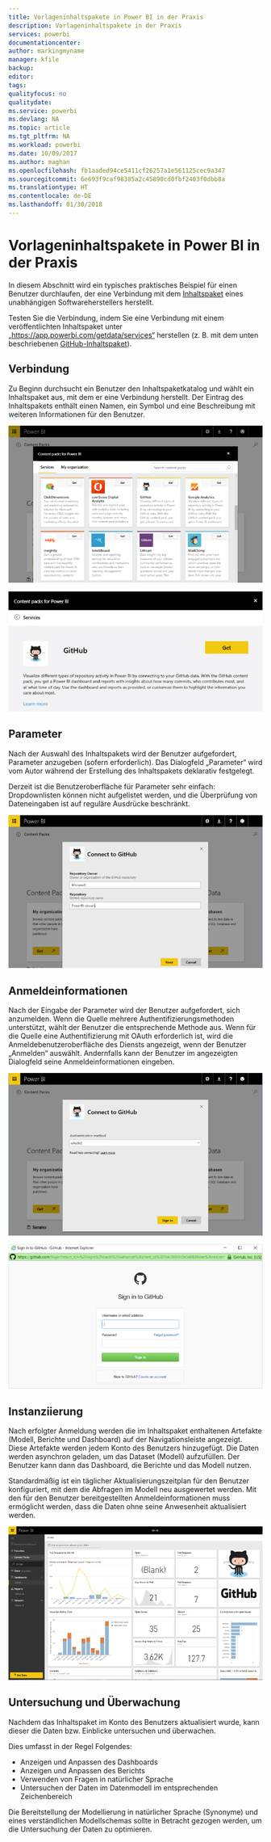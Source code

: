 ```yaml
---
title: Vorlageninhaltspakete in Power BI in der Praxis
description: Vorlageninhaltspakete in der Praxis
services: powerbi
documentationcenter: 
author: markingmyname
manager: kfile
backup: 
editor: 
tags: 
qualityfocus: no
qualitydate: 
ms.service: powerbi
ms.devlang: NA
ms.topic: article
ms.tgt_pltfrm: NA
ms.workload: powerbi
ms.date: 10/09/2017
ms.author: maghan
ms.openlocfilehash: fb1aaded94ce5411cf26257a1e561125cec9a347
ms.sourcegitcommit: 6e693f9caf98385a2c45890cd0fbf2403f0dbb8a
ms.translationtype: HT
ms.contentlocale: de-DE
ms.lasthandoff: 01/30/2018
---
```

# <a name="template-content-pack-experiences-in-power-bi"></a>Vorlageninhaltspakete in Power BI in der Praxis
In diesem Abschnitt wird ein typisches praktisches Beispiel für einen Benutzer durchlaufen, der eine Verbindung mit dem [Inhaltspaket](../service-connect-to-services.md) eines unabhängigen Softwareherstellers herstellt. 

Testen Sie die Verbindung, indem Sie eine Verbindung mit einem veröffentlichten Inhaltspaket unter „https://app.powerbi.com/getdata/services“ herstellen (z. B. mit dem unten beschriebenen [ GitHub-Inhaltspaket](https://app.powerbi.com/getdata/services/github)).

## <a name="connect"></a>Verbindung
Zu Beginn durchsucht ein Benutzer den Inhaltspaketkatalog und wählt ein Inhaltspaket aus, mit dem er eine Verbindung herstellt. Der Eintrag des Inhaltspakets enthält einen Namen, ein Symbol und eine Beschreibung mit weiteren Informationen für den Benutzer.

![Verbindung](media/template-content-pack-experience/github_data.png)

![Verbindung](media/template-content-pack-experience/github_connect.png)

## <a name="parameters"></a>Parameter
Nach der Auswahl des Inhaltspakets wird der Benutzer aufgefordert, Parameter anzugeben (sofern erforderlich). Das Dialogfeld „Parameter“ wird vom Autor während der Erstellung des Inhaltspakets deklarativ festgelegt.

Derzeit ist die Benutzeroberfläche für Parameter sehr einfach: Dropdownlisten können nicht aufgelistet werden, und die Überprüfung von Dateneingaben ist auf reguläre Ausdrücke beschränkt.

![Parameter](media/template-content-pack-experience/github_params.png)

## <a name="credentials"></a>Anmeldeinformationen
Nach der Eingabe der Parameter wird der Benutzer aufgefordert, sich anzumelden.  Wenn die Quelle mehrere Authentifizierungsmethoden unterstützt, wählt der Benutzer die entsprechende Methode aus. Wenn für die Quelle eine Authentifizierung mit OAuth erforderlich ist, wird die Anmeldebenutzeroberfläche des Diensts angezeigt, wenn der Benutzer „Anmelden“ auswählt.  Andernfalls kann der Benutzer im angezeigten Dialogfeld seine Anmeldeinformationen eingeben.

![Anmeldeinformationen](media/template-content-pack-experience/github_login.png)

![Verbindung](media/template-content-pack-experience/github_creds2.png)

## <a name="instantiation"></a>Instanziierung
Nach erfolgter Anmeldung werden die im Inhaltspaket enthaltenen Artefakte (Modell, Berichte und Dashboard) auf der Navigationsleiste angezeigt.  Diese Artefakte werden jedem Konto des Benutzers hinzugefügt.  Die Daten werden asynchron geladen, um das Dataset (Modell) aufzufüllen.  Der Benutzer kann dann das Dashboard, die Berichte und das Modell nutzen.

Standardmäßig ist ein täglicher Aktualisierungszeitplan für den Benutzer konfiguriert, mit dem die Abfragen im Modell neu ausgewertet werden.  Mit den für den Benutzer bereitgestellten Anmeldeinformationen muss ermöglicht werden, dass die Daten ohne seine Anwesenheit aktualisiert werden.

![Instanziierung](media/template-content-pack-experience/github_dashboard.png)

## <a name="exploration-and-monitoring"></a>Untersuchung und Überwachung
Nachdem das Inhaltspaket im Konto des Benutzers aktualisiert wurde, kann dieser die Daten bzw. Einblicke untersuchen und überwachen.

Dies umfasst in der Regel Folgendes:

* Anzeigen und Anpassen des Dashboards
* Anzeigen und Anpassen des Berichts
* Verwenden von Fragen in natürlicher Sprache
* Untersuchen der Daten im Datenmodell im entsprechenden Zeichenbereich

Die Bereitstellung der Modellierung in natürlicher Sprache (Synonyme) und eines verständlichen Modellschemas sollte in Betracht gezogen werden, um die Untersuchung der Daten zu optimieren.

